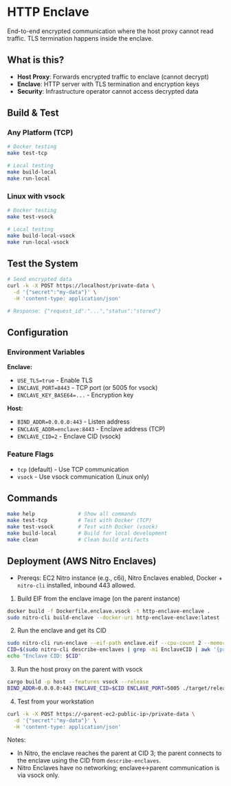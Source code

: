 # HTTP Enclave

End-to-end encrypted communication where the host proxy cannot read traffic. TLS termination happens inside the enclave.

## What is this?

- **Host Proxy**: Forwards encrypted traffic to enclave (cannot decrypt)
- **Enclave**: HTTP server with TLS termination and encryption keys
- **Security**: Infrastructure operator cannot access decrypted data

## Build & Test

### Any Platform (TCP)
```bash
# Docker testing
make test-tcp

# Local testing
make build-local
make run-local
```

### Linux with vsock
```bash
# Docker testing
make test-vsock

# Local testing  
make build-local-vsock
make run-local-vsock
```

## Test the System

```bash
# Send encrypted data
curl -k -X POST https://localhost/private-data \
  -d '{"secret":"my-data"}' \
  -H 'content-type: application/json'

# Response: {"request_id":"...","status":"stored"}
```

## Configuration

### Environment Variables

**Enclave:**
- `USE_TLS=true` - Enable TLS
- `ENCLAVE_PORT=8443` - TCP port (or 5005 for vsock)
- `ENCLAVE_KEY_BASE64=...` - Encryption key

**Host:**
- `BIND_ADDR=0.0.0.0:443` - Listen address
- `ENCLAVE_ADDR=enclave:8443` - Enclave address (TCP)
- `ENCLAVE_CID=2` - Enclave CID (vsock)

### Feature Flags

- `tcp` (default) - Use TCP communication
- `vsock` - Use vsock communication (Linux only)

## Commands

```bash
make help              # Show all commands
make test-tcp          # Test with Docker (TCP)
make test-vsock        # Test with Docker (vsock)
make build-local       # Build for local development
make clean             # Clean build artifacts
```

## Deployment (AWS Nitro Enclaves)

- Prereqs: EC2 Nitro instance (e.g., c6i), Nitro Enclaves enabled, Docker + `nitro-cli` installed, inbound 443 allowed.

1) Build EIF from the enclave image (on the parent instance)

```bash
docker build -f Dockerfile.enclave.vsock -t http-enclave-enclave .
sudo nitro-cli build-enclave --docker-uri http-enclave-enclave:latest --output-file enclave.eif
```

2) Run the enclave and get its CID

```bash
sudo nitro-cli run-enclave --eif-path enclave.eif --cpu-count 2 --memory 1024
CID=$(sudo nitro-cli describe-enclaves | grep -m1 EnclaveCID | awk '{print $2}')
echo "Enclave CID: $CID"
```

3) Run the host proxy on the parent with vsock

```bash
cargo build -p host --features vsock --release
BIND_ADDR=0.0.0.0:443 ENCLAVE_CID=$CID ENCLAVE_PORT=5005 ./target/release/host
```

4) Test from your workstation

```bash
curl -k -X POST https://<parent-ec2-public-ip>/private-data \
  -d '{"secret":"my-data"}' \
  -H 'content-type: application/json'
```

Notes:
- In Nitro, the enclave reaches the parent at CID 3; the parent connects to the enclave using the CID from `describe-enclaves`.
- Nitro Enclaves have no networking; enclave↔parent communication is via vsock only.